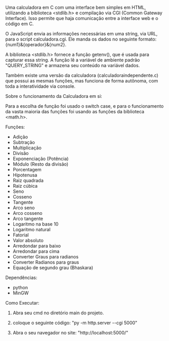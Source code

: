 Uma calculadora em C com uma interface bem simples em HTML, utilizando a biblioteca <stdlib.h> e compilação via CGI (Common Gateway Interface). Isso permite que haja comunicação entre a interface web e o código em C.

O JavaScript envia as informações necessárias em uma string, via URL, para o script calculadora.cgi. Ele manda os dados no seguinte formato: {num1}&{operador}&{num2}.

A biblioteca <stdlib.h> fornece a função getenv(), que é usada para capturar essa string. A função lê a variável de ambiente padrão "QUERY_STRING" e armazena seu conteúdo na variável dados.

Também existe uma versão da calculadora (calculadoraindependente.c) que possui as mesmas funções, mas funciona de forma autônoma, com toda a interatividade via console.

Sobre o funcionamento da Calculadora em si:

Para a escolha de função foi usado o switch case, e para o funcionamento da vasta maioria das funções foi usando as funções da biblioteca <math.h>.

Funções:

- Adição
- Subtração
- Multiplicação
- Divisão
- Exponenciação (Potência)
- Módulo (Resto da divisão)
- Porcentagem
- Hipotenusa
- Raiz quadrada
- Raiz cúbica
- Seno
- Cosseno
- Tangente
- Arco seno
- Arco cosseno
- Arco tangente
- Logaritmo na base 10
- Logaritmo natural
- Fatorial
- Valor absoluto
- Arredondar para baixo
- Arredondar para cima
- Converter Graus para radianos
- Converter Radianos para graus
- Equação de segundo grau (Bhaskara)

Dependências:
- python
- MinGW

Como Executar:

1. Abra seu cmd no diretório main do projeto.

2. coloque o seguinte código: "py -m http.server --cgi 5000"

3. Abra o seu navegador no site: "http://localhost:5000/"